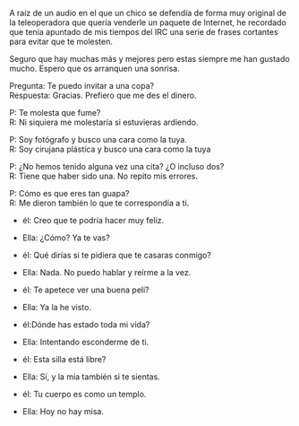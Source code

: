 A raíz de un audio en el que un chico se defendía de forma muy original de la teleoperadora que quería venderle un paquete de Internet, he recordado que tenía apuntado de mis tiempos del IRC una serie de frases cortantes para evitar que te molesten.

Seguro que hay muchas más y mejores pero estas siempre me han gustado mucho. Espero que os arranquen una sonrisa.

 Pregunta: Te puedo invitar a una copa?  
Respuesta: Gracias. Prefiero que me des el dinero.  
  
P: Te molesta que fume?  
R: Ni siquiera me molestaría si estuvieras ardiendo.  
  
P: Soy fotógrafo y busco una cara como la tuya.  
R: Soy cirujana plástica y busco una cara como la tuya  
  
P: ¿No hemos tenido alguna vez una cita? ¿O incluso dos?  
R: Tiene que haber sido una. No repito mis errores.  
  
P: Cómo es que eres tan guapa?  
R: Me dieron también lo que te correspondía a ti.  
  
- él: Creo que te podría hacer muy feliz.  
- Ella: ¿Cómo? Ya te vas?  
  
- él: Qué dirías si te pidiera que te casaras conmigo?  
- Ella: Nada. No puedo hablar y reírme a la vez.  
  
- él: Te apetece ver una buena peli?  
- Ella: Ya la he visto.  
  
- él:Dónde has estado toda mi vida?  
- Ella: Intentando esconderme de ti.  
  
- él: Esta silla está libre?  
- Ella: Sí, y la mía también si te sientas.  
  
- él: Tu cuerpo es como un templo.  
- Ella: Hoy no hay misa.
<!--stackedit_data:
eyJoaXN0b3J5IjpbMjUyNTMxMDUxXX0=
-->